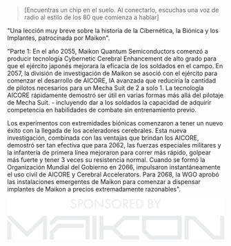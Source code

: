> [Encuentras un chip en el suelo.  Al conectarlo, escuchas una voz de radio al estilo de los 80 que comienza a hablar]

 "Una lección muy breve sobre la historia de la Cibernética, la Biónica y los Implantes, patrocinada por Maikon".

 "Parte 1:
 En el año 2055, Maikon Quantum Semiconductors comenzó a producir tecnología Cybernetic Cerebral Enhancement de alto grado para que el ejército japonés mejorara la eficacia de los soldados en el campo.  En 2057, la división de investigación de Maikon se asoció con el ejército para comenzar el desarrollo de AICORE, IA avanzada que reduciría la cantidad de pilotos necesarios para un Mecha Suit de 2 a solo 1. La tecnología AICORE rápidamente demostró ser útil en varias formas más allá del pilotaje de Mecha Suit.  - incluyendo dar a los soldados la capacidad de adquirir competencia en habilidades de combate sin entrenamiento previo.

 Los experimentos con extremidades biónicas comenzaron a tener un nuevo éxito con la llegada de los aceleradores cerebrales.  Esta nueva investigación, combinada con las ventajas que brindan los AICORE, demostró ser tan efectiva que para 2062, las fuerzas especiales militares y la infantería de primera línea mejoraron para correr más rápido, golpear más fuerte y tener 3 veces su resistencia normal.  Cuando se formó la Organización Mundial del Gobierno en 2066, impulsaron instantáneamente el uso civil de AICORE y Cerebral Accelerators.  Para 2068, la WGO aprobó las instalaciones emergentes de Maikon para comenzar a dispensar implantes de Maikon a precios extremadamente razonables".

 ![patrocinado por Maikon](/resources/lore/sponsoredbymaikon.png)
